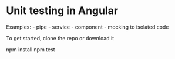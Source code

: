 # Unit testing in Angular

Examples:
    - pipe
    - service
    - component
    - mocking to isolated code

To get started, clone the repo or download it

npm install
npm test